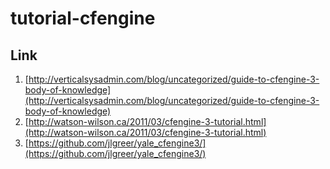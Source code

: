 # tutorial-cfengine

## Link

1. [http://verticalsysadmin.com/blog/uncategorized/guide-to-cfengine-3-body-of-knowledge](http://verticalsysadmin.com/blog/uncategorized/guide-to-cfengine-3-body-of-knowledge)
2. [http://watson-wilson.ca/2011/03/cfengine-3-tutorial.html](http://watson-wilson.ca/2011/03/cfengine-3-tutorial.html)
3. [https://github.com/jlgreer/yale_cfengine3/](https://github.com/jlgreer/yale_cfengine3/)